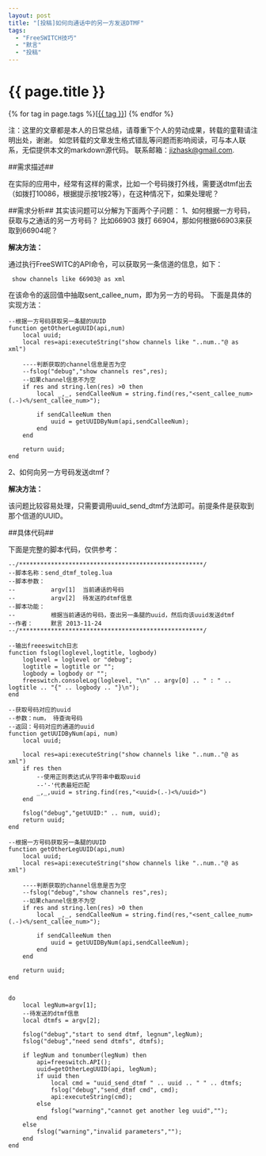 ```yaml
---
layout: post
title: "[投稿]如何向通话中的另一方发送DTMF"
tags:
  - "FreeSWITCH技巧"
  - "默言"
  - "投稿"
---
```


# {{ page.title }}

<div class="tags">
{% for tag in page.tags %}[<a class="tag" href="/tags.html#{{ tag }}">{{ tag }}</a>] {% endfor %}
</div>


注：这里的文章都是本人的日常总结，请尊重下个人的劳动成果，转载的童鞋请注明出处，谢谢。
如您转载的文章发生格式错乱等问题而影响阅读，可与本人联系，无偿提供本文的markdown源代码。
联系邮箱：jizhask@gmail.com.

##需求描述##

在实际的应用中，经常有这样的需求，比如一个号码拨打外线，需要送dtmf出去（如拨打10086，根据提示按1按2等），在这种情况下，如果处理呢？

##需求分析##
其实该问题可以分解为下面两个子问题：
1、如何根据一方号码，获取与之通话的另一方号码？ 比如66903 拨打 66904，那如何根据66903来获取到66904呢？

**解决方法：**

通过执行FreeSWITC的API命令，可以获取另一条信道的信息，如下：

     show channels like 66903@ as xml

在该命令的返回值中抽取sent\_callee\_num，即为另一方的号码。
下面是具体的实现方法：

    --根据一方号码获取另一条腿的UUID
    function getOtherLegUUID(api,num)
        local uuid;
        local res=api:executeString("show channels like "..num.."@ as xml")

        ----判断获取的channel信息是否为空
        --fslog("debug","show channels res",res);
        --如果channel信息不为空
        if res and string.len(res) >0 then
            local _,_, sendCalleeNum = string.find(res,"<sent_callee_num>(.-)<%/sent_callee_num>");

            if sendCalleeNum then
                uuid = getUUIDByNum(api,sendCalleeNum);
            end
        end

        return uuid;
    end

2、如何向另一方号码发送dtmf？

**解决方法：**

该问题比较容易处理，只需要调用uuid\_send\_dtmf方法即可。前提条件是获取到那个信道的UUID。


##具体代码##

下面是完整的脚本代码，仅供参考：

    --/****************************************************/
    --脚本名称：send_dtmf_toleg.lua
    --脚本参数：
    --          argv[1]  当前通话的号码
    --          argv[2]  待发送的dtmf信息
    --脚本功能：
    --          根据当前通话的号码，查出另一条腿的uuid，然后向该uuid发送dtmf
    --作者：     默言 2013-11-24
    --/****************************************************/

    --输出freeeswitch日志
    function fslog(loglevel,logtitle, logbody)
        loglevel = loglevel or "debug";
        logtitle = logtitle or "";
        logbody = logbody or "";
        freeswitch.consoleLog(loglevel, "\n" .. argv[0] .. " : " .. logtitle .. "{" .. logbody .. "}\n");
    end

    --获取号码对应的uuid
    --参数：num， 待查询号码
    --返回：号码对应的通道的uuid
    function getUUIDByNum(api, num)
        local uuid;

        local res=api:executeString("show channels like "..num.."@ as xml")
        if res then
            --使用正则表达式从字符串中截取uuid
            --'-'代表最短匹配
            _,_,uuid = string.find(res,"<uuid>(.-)<%/uuid>")
        end

        fslog("debug","getUUID:" .. num, uuid);
        return uuid;
    end

    --根据一方号码获取另一条腿的UUID
    function getOtherLegUUID(api,num)
        local uuid;
        local res=api:executeString("show channels like "..num.."@ as xml")

        ----判断获取的channel信息是否为空
        --fslog("debug","show channels res",res);
        --如果channel信息不为空
        if res and string.len(res) >0 then
            local _,_, sendCalleeNum = string.find(res,"<sent_callee_num>(.-)<%/sent_callee_num>");

            if sendCalleeNum then
                uuid = getUUIDByNum(api,sendCalleeNum);
            end
        end

        return uuid;
    end


    do
        local legNum=argv[1];
        --待发送的dtmf信息
        local dtmfs = argv[2];

        fslog("debug","start to send dtmf, legnum",legNum);
        fslog("debug","need send dtmfs", dtmfs);

        if legNum and tonumber(legNum) then
            api=freeswitch.API();
            uuid=getOtherLegUUID(api, legNum);
            if uuid then
                local cmd = "uuid_send_dtmf " .. uuid .. " " .. dtmfs;
                fslog("debug","send_dtmf cmd", cmd);
                api:executeString(cmd);
            else
                fslog("warning","cannot get another leg uuid","");
            end
        else
            fslog("warning","invalid parameters","");
        end
    end
